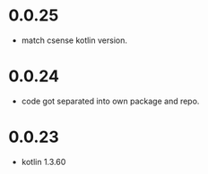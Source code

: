 # 0.0.25
- match csense kotlin version.

# 0.0.24
- code got separated into own package and repo. 

# 0.0.23
- kotlin 1.3.60
